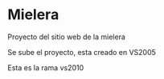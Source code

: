# Mielera
Proyecto del sitio web de la mielera

Se sube el proyecto, esta creado en VS2005

Esta es la rama vs2010

